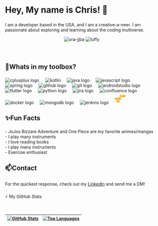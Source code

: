 <h1 align="left">Hey, My name is Chris! 👋</h1>

###

<p align="left">I am a developer based in the USA, and I am a creative-a-neer. I am passionate about exploring and learning about the coding multiverse.</p>

<p align="center">
  <img src="https://github.com/christianjose97/christianjose97/assets/43887661/e4394a56-c6a1-4504-ba3e-0ee96e39253a" alt="ora-jjba" autoplay width="350px">
  <img src="https://github.com/christianjose97/christianjose97/assets/43887661/5ef77c9a-192e-495e-8723-035178c46888" alt="luffy" autoplay width="300px">
</p>

###

<br clear="both">

<h2 align="left">🔨Whats in my toolbox?</h2>

###

<div align="left">
  <img src="https://cdn.jsdelivr.net/gh/devicons/devicon/icons/cplusplus/cplusplus-original.svg" height="40" alt="cplusplus logo"  />
  <img width="12" />
  <img src="https://www.vectorlogo.zone/logos/kotlinlang/kotlinlang-icon.svg" alt="kotlin" height="40"/>
  <img width="12" />
  <img src="https://cdn.jsdelivr.net/gh/devicons/devicon/icons/java/java-original.svg" height="40" alt="java logo"  />
  <img width="12" />
  <img src="https://cdn.jsdelivr.net/gh/devicons/devicon/icons/javascript/javascript-original.svg" height="40" alt="javascript logo"  />
  <img width="12" />
  <img src="https://cdn.jsdelivr.net/gh/devicons/devicon/icons/spring/spring-original.svg" height="40" alt="spring logo"  />
  <img width="12" />
  <img src="https://cdn.jsdelivr.net/gh/devicons/devicon/icons/github/github-original.svg" height="40" alt="github logo"  />
  <img width="12" />
  <img src="https://cdn.jsdelivr.net/gh/devicons/devicon/icons/git/git-original.svg" height="40" alt="git logo"  />
  <img width="12" />
  <img src="https://cdn.jsdelivr.net/gh/devicons/devicon/icons/androidstudio/androidstudio-original.svg" height="40" alt="androidstudio logo"  />
  <img width="12" />
  <img src="https://cdn.jsdelivr.net/gh/devicons/devicon/icons/flutter/flutter-original.svg" height="40" alt="flutter logo"  />
  <img width="12" />
  <img src="https://cdn.jsdelivr.net/gh/devicons/devicon/icons/python/python-original.svg" height="40" alt="python logo"  />
  <img width="12" />
  <img src="https://cdn.jsdelivr.net/gh/devicons/devicon/icons/jira/jira-original.svg" height="40" alt="jira logo"  />
  <img width="12" />
  <img src="https://cdn.jsdelivr.net/gh/devicons/devicon/icons/confluence/confluence-original.svg" height="40" alt="confluence logo"  />
   <img width="12" />
  <img src="https://cdn.jsdelivr.net/gh/devicons/devicon/icons/docker/docker-original.svg" height="40" alt="docker logo"  />
  <img width="12" />
  <img src="https://cdn.jsdelivr.net/gh/devicons/devicon/icons/mongodb/mongodb-original.svg" height="40" alt="mongodb logo"  />
  <img width="12" />
  <img src="https://cdn.jsdelivr.net/gh/devicons/devicon/icons/jenkins/jenkins-line.svg" height="40" alt="jenkins logo"  />
  <img width="12" />
  <img src="https://raw.githubusercontent.com/devicons/devicon/ac557d6ff33ff370a5db99f97aeab35ea5c67fbd/icons/amazonwebservices/amazonwebservices-original.svg" alt="AWS" width="36px">
</div>

###

<h2 align="left">✨Fun Facts</h2>

###

<p align="left">- JoJos Bizzare Adventure and One Piece are my favorite animes/mangas<br>- I play many instruments<br>- I love reading books<br>- I play many instruments<br>- Exercise enthusiast</p>

###

<h2 align="left">📫Contact</h2>

###

For the quickest response, check out  my [LinkedIn](https://www.linkedin.com/in/christian-d-jose-8a2718193/) and send me a DM!

###

 :zap: My GitHub Stats</summary>

  <br>

  | [![GitHub Stats](https://github-readme-stats.vercel.app/api?username=christianjose97&theme=chartreuse-dark&show_icons=true&count_private=true)](https://github.com/anuraghazra/github-readme-stats) | [![Top Languages](https://github-readme-stats.vercel.app/api/top-langs/?username=christianjose97&layout=compact&theme=chartreuse-dark&hide=html,css)](https://github.com/anuraghazra/github-readme-stats)
| -- | -- |


